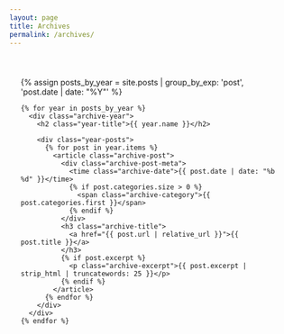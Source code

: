 ```yaml
---
layout: page
title: Archives
permalink: /archives/
---
```


<div class="archives-page">
  
  <div class="archives-container">
    {% assign posts_by_year = site.posts | group_by_exp: 'post', 'post.date | date: "%Y"' %}
    
    {% for year in posts_by_year %}
      <div class="archive-year">
        <h2 class="year-title">{{ year.name }}</h2>
        
        <div class="year-posts">
          {% for post in year.items %}
            <article class="archive-post">
              <div class="archive-post-meta">
                <time class="archive-date">{{ post.date | date: "%b %d" }}</time>
                {% if post.categories.size > 0 %}
                  <span class="archive-category">{{ post.categories.first }}</span>
                {% endif %}
              </div>
              <h3 class="archive-title">
                <a href="{{ post.url | relative_url }}">{{ post.title }}</a>
              </h3>
              {% if post.excerpt %}
                <p class="archive-excerpt">{{ post.excerpt | strip_html | truncatewords: 25 }}</p>
              {% endif %}
            </article>
          {% endfor %}
        </div>
      </div>
    {% endfor %}
  </div>
</div>

<style>
.archives-page {
  max-width: 800px;
  margin: 0 auto;
  padding: 40px 20px;
}

.archives-page h1 {
  color: #4a90e2;
  font-size: 2.5rem;
  margin-bottom: 40px;
  text-align: center;
}

.archive-year {
  margin-bottom: 50px;
}

.year-title {
  color: #333;
  font-size: 1.8rem;
  margin-bottom: 30px;
  padding-bottom: 10px;
  border-bottom: 2px solid #4a90e2;
}

.archive-post {
  display: flex;
  gap: 20px;
  margin-bottom: 25px;
  padding: 20px;
  background: #161b22;
  border-radius: 12px;
  box-shadow: 0 4px 20px rgba(0,0,0,0.5);
  transition: all 0.3s ease;
  border: 1px solid #444c56;
}

.archive-post:hover {
  transform: translateY(-4px);
  box-shadow: 0 8px 30px rgba(0,0,0,0.6);
  border-color: #4a90e2;
}

.archive-post-meta {
  flex: 0 0 120px;
  text-align: center;
}

.archive-date {
  display: block;
  color: #4a90e2;
  font-size: 0.9rem;
  font-weight: 600;
  text-transform: uppercase;
  letter-spacing: 0.5px;
  margin-bottom: 5px;
}

.archive-category {
  background: #4a90e2;
  color: white;
  padding: 2px 6px;
  border-radius: 3px;
  font-size: 0.8rem;
}

.archive-title {
  margin: 0 0 10px 0;
  font-size: 1.2rem;
  line-height: 1.3;
  font-weight: 700;
}

.archive-title a {
  color: #f0f6fc;
  text-decoration: none;
  transition: color 0.3s ease;
}

.archive-title a:hover {
  color: #4a90e2;
}

.archive-excerpt {
  color: rgba(240, 246, 252, 0.9);
  margin: 0;
  line-height: 1.5;
}

@media (max-width: 768px) {
  .archive-post {
    flex-direction: column;
    gap: 10px;
  }
  
  .archive-post-meta {
    flex: none;
    text-align: left;
  }
  
  .archives-page h1 {
    font-size: 2rem;
  }
  
  .year-title {
    font-size: 1.5rem;
  }
}
</style>
